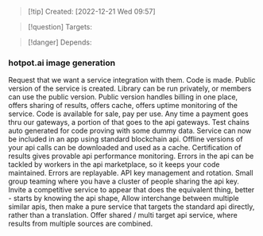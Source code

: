 
>[!tip] Created: [2022-12-21 Wed 09:57]

>[!question] Targets: 

>[!danger] Depends: 

### hotpot.ai image generation
Request that we want a service integration with them.
Code is made.
Public version of the service is created.
Library can be run privately, or members can use the public version.
Public version handles billing in one place, offers sharing of results, offers cache, offers uptime monitoring of the service.
Code is available for sale, pay per use.  Any time a payment goes thru our gateways, a portion of that goes to the api gateways.
Test chains auto generated for code proving with some dummy data.
Service can now be included in an app using standard blockchain api.
Offline versions of your api calls can be downloaded and used as a cache.
Certification of results gives provable api performance monitoring.
Errors in the api can be tackled by workers in the api marketplace, so it keeps your code maintained.
Errors are replayable.
API key management and rotation.
Small group teaming where you have a cluster of people sharing the api key.
Invite a competitive service to appear that does the equivalent thing, better - starts by knowing the api shape, 
Allow interchange between multiple similar apis, then make a pure service that targets the standard api directly, rather than a translation.
Offer shared  / multi target api service, where results from multiple sources are combined.
